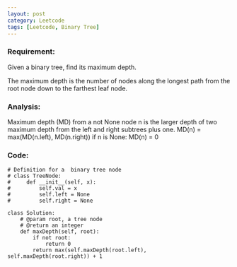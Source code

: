 ```yaml
---
layout: post
category: Leetcode
tags: [Leetcode, Binary Tree]
---
```

### Requirement:
Given a binary tree, find its maximum depth.

The maximum depth is the number of nodes along the longest path from the root node down to the farthest leaf node.

### Analysis:
Maximum depth (MD) from a not None node n is the larger depth of two maximum depth from the left and right subtrees plus one.
MD(n) = max(MD(n.left), MD(n.right))
if n is None: MD(n) = 0

### Code:

    # Definition for a  binary tree node
    # class TreeNode:
    #     def __init__(self, x):
    #         self.val = x
    #         self.left = None
    #         self.right = None

    class Solution:
        # @param root, a tree node
        # @return an integer
        def maxDepth(self, root):
            if not root:
                return 0
            return max(self.maxDepth(root.left), self.maxDepth(root.right)) + 1
            
